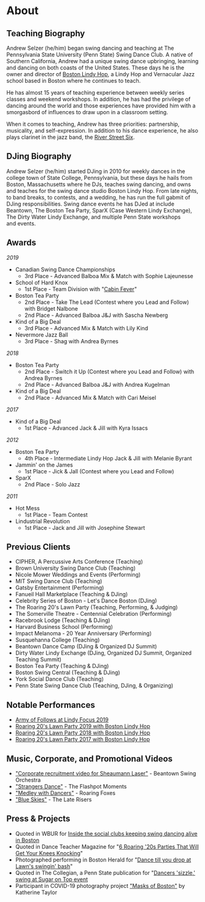 # About

## Teaching Biography

Andrew Selzer (he/him) began swing dancing and teaching at The Pennsylvania State University (Penn State) Swing Dance Club. A native of Southern California, Andrew had a unique swing dance upbringing, learning and dancing on both coasts of the United States. These days he is the owner and director of [Boston Lindy Hop](https://bostonlindyhop.com), a Lindy Hop and Vernacular Jazz school based in Boston where he continues to teach.

He has almost 15 years of teaching experience between weekly series classes and weekend workshops. In addition, he has had the privilege of dancing around the world and those experiences have provided him with a smorgasbord of influences to draw upon in a classroom&nbsp;setting.

When it comes to teaching, Andrew has three priorities: partnership, musicality, and self-expression. In addition to his dance experience, he also plays clarinet in the jazz band, the [River Street Six](https://www.instagram.com/riverstreetsix/).

## DJing Biography

Andrew Selzer (he/him) started DJing in 2010 for weekly dances in the college town of State College, Pennsylvania, but these days he hails from Boston, Massachusetts where he DJs, teaches swing dancing, and owns and teaches for the swing dance studio Boston Lindy Hop. From late nights, to band breaks, to contests, and a wedding, he has run the full gabmit of DJing responsibilities. Swing dance events he has DJed at include Beantown, The Boston Tea Party, SparX (Case Western Lindy Exchange), The Dirty Water Lindy Exchange, and multiple Penn State workshops and&nbsp;events.

## Awards

*2019*
* Canadian Swing Dance Championships
  * 3rd Place - Advanced Balboa Mix & Match with Sophie Lajeunesse
* School of Hard Knox
  * 1st Place - Team Division with "[Cabin Fever](https://www.youtube.com/watch?v=uEzza4WabNc&t=6s)"
* Boston Tea Party
  * 2nd Place - Take The Lead (Contest where you Lead and Follow) with Bridget Nalbone
  * 2nd Place - Advanced Balboa J&J with Sascha Newberg
* Kind of a Big Deal
  * 3rd Place - Advanced Mix & Match with Lily Kind
* Nevermore Jazz Ball
  * 3rd Place - Shag with Andrea Byrnes

*2018*
* Boston Tea Party
  * 2nd Place - Switch it Up (Contest where you Lead and Follow) with Andrea Byrnes
  * 2nd Place - Advanced Balboa J&J with Andrea Kugelman
* Kind of a Big Deal
  * 2nd Place - Advanced Mix & Match with Cari Meisel

*2017*
* Kind of a Big Deal
  * 1st Place - Advanced Jack & Jill with Kyra Issacs

*2012*
* Boston Tea Party
  * 4th Place - Intermediate Lindy Hop Jack & Jill with Melanie Byrant
* Jammin' on the James
  * 1st Place - Jick & Jall (Contest where you Lead and Follow)
* SparX
  * 2nd Place - Solo Jazz

*2011*
* Hot Mess
  * 1st Place - Team Contest
* Lindustrial Revolution
  * 1st Place - Jack and Jill with Josephine Stewart

## Previous Clients
* CIPHER, A Percussive Arts Conference (Teaching)
* Brown University Swing Dance Club (Teaching)
* Nicole Mower Weddings and Events (Performing)
* MIT Swing Dance Club (Teaching)
* Gatsby Entertainment (Performing)
* Fanueil Hall Marketplace (Teaching & DJing)
* Celebrity Series of Boston - Let's Dance Boston (DJing)
* The Roaring 20's Lawn Party (Teaching, Performing, & Judging)
* The Somerville Theatre - Centennial Celebration (Performing)
* Racebrook Lodge (Teaching & DJing)
* Harvard Business School (Performing)
* Impact Melanoma - 20 Year Anniversary (Performing)
* Susquehanna College (Teaching)
* Beantown Dance Camp (DJing & Organized DJ Summit)
* Dirty Water Lindy Exchange (DJing, Organized DJ Summit, Organized Teaching Summit)
* Boston Tea Party (Teaching & DJing)
* Boston Swing Central (Teaching & DJing)
* York Social Dance Club (Teaching)
* Penn State Swing Dance Club (Teaching, DJing, & Organizing)

## Notable Performances
* [Army of Follows at Lindy Focus 2019](https://www.youtube.com/watch?v=iMpiF-JUenM)
* [Roaring 20's Lawn Party 2019 with Boston Lindy Hop](https://www.youtube.com/watch?v=viMWx8eAS7I)
* [Roaring 20's Lawn Party 2018 with Boston Lindy Hop](https://www.youtube.com/watch?v=DBanHQ9SbLc)
* [Roaring 20's Lawn Party 2017 with Boston Lindy Hop](https://www.youtube.com/watch?v=25jyKbnCqg8)

## Music, Corporate, and Promotional Videos
* ["Corporate recruitment video for Sheaumann Laser"](https://www.youtube.com/watch?v=yaK-yMlny0M) - Beantown Swing Orchestra
* ["Strangers Dance"](https://www.youtube.com/watch?v=C-il4g2BXP0) - The Flashpot Moments
* ["Medley with Dancers"](https://www.youtube.com/watch?v=d7G7QljAwtI) - Roaring Foxes
* ["Blue Skies"](https://www.youtube.com/watch?v=EVsrAZgNZbA) - The Late Risers

## Press & Projects
* Quoted in WBUR for [Inside the social clubs keeping swing dancing alive in Boston](https://www.wbur.org/news/2025/03/20/boston-swing-dancing-socials-newsletter)
* Quoted in Dance Teacher Magazine for "[6 Roaring '20s Parties That Will Get Your Knees Knocking](https://www.dance-teacher.com/6-roaring-20s-parties-that-will-get-your-knees-knocking-2581258043.html)"
* Photographed performing in Boston Herald for "[Dance till you drop at Lawn's swingin' bash](https://www.bostonherald.com/2017/08/10/dance-till-you-drop-at-lawns-swingin-bash/)"
* Quoted in The Collegian, a Penn State publication for "[Dancers 'sizzle,' swing at Sugar on Top event](https://www.collegian.psu.edu/archives/article_b2d67814-0d86-5ede-92cb-a25926b1b06e.html)
* Participant in COVID-19 photography project ["Masks of Boston"](https://www.masksofboston.com/andrewselzer) by Katherine Taylor
